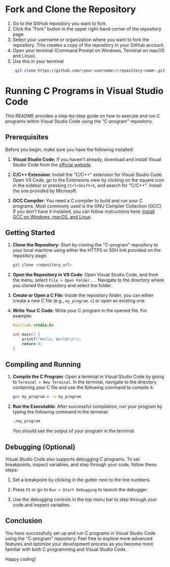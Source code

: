 # Fork and Clone the Repository

1. Go to the GitHub repository you want to fork.
2. Click the "Fork" button in the upper right-hand corner of the repository page.
3. Select your username or organization where you want to fork the repository. This creates a copy of the repository in your GitHub account.
4. Open your terminal (Command Prompt on Windows, Terminal on macOS and Linux).
5. Use this in your terminal
   ```sh
    git clone https://github.com/<your-username>/<repository-name>.git
    ```

# Running C Programs in Visual Studio Code

This README provides a step-by-step guide on how to execute and run C programs within Visual Studio Code using the "C-program" repository.

## Prerequisites

Before you begin, make sure you have the following installed:

1. **Visual Studio Code**: If you haven't already, download and install Visual Studio Code from the [official website](https://code.visualstudio.com/).

2. **C/C++ Extension**: Install the "C/C++" extension for Visual Studio Code. Open VS Code, go to the Extensions view by clicking on the square icon in the sidebar or pressing `Ctrl+Shift+X`, and search for "C/C++". Install the one provided by Microsoft.

3. **GCC Compiler**: You need a C compiler to build and run your C programs. Most commonly used is the GNU Compiler Collection (GCC). If you don't have it installed, you can follow instructions here: [Install GCC on Windows, macOS, and Linux](https://gcc.gnu.org/install/index.html).

## Getting Started

1. **Clone the Repository**: Start by cloning the "C-program" repository to your local machine using either the HTTPS or SSH link provided on the repository page.

    ```sh
    git clone <repository_url>
    ```

2. **Open the Repository in VS Code**: Open Visual Studio Code, and from the menu, select `File > Open Folder...` Navigate to the directory where you cloned the repository and select the folder.

3. **Create or Open a C File**: Inside the repository folder, you can either create a new C file (e.g., `my_program.c`) or open an existing one.

4. **Write Your C Code**: Write your C program in the opened file. For example:

    ```c
    #include <stdio.h>

    int main() {
        printf("Hello, World!\n");
        return 0;
    }
    ```

## Compiling and Running

1. **Compile the C Program**: Open a terminal in Visual Studio Code by going to `Terminal > New Terminal`. In the terminal, navigate to the directory containing your C file and use the following command to compile it:

    ```sh
    gcc my_program.c -o my_program
    ```

2. **Run the Executable**: After successful compilation, run your program by typing the following command in the terminal:

    ```sh
    ./my_program
    ```

    You should see the output of your program in the terminal.

## Debugging (Optional)

Visual Studio Code also supports debugging C programs. To set breakpoints, inspect variables, and step through your code, follow these steps:

1. Set a breakpoint by clicking in the gutter next to the line numbers.

2. Press `F5` or go to `Run > Start Debugging` to launch the debugger.

3. Use the debugging controls in the top menu bar to step through your code and inspect variables.

## Conclusion

You have successfully set up and run C programs in Visual Studio Code using the "C-program" repository. Feel free to explore more advanced features and optimize your development process as you become more familiar with both C programming and Visual Studio Code.

Happy coding!

